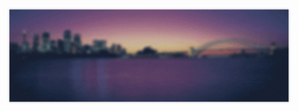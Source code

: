 ### 
![](https://github.com/Anurag-Gade/Anurag-Gade/blob/main/Hi!%20This%20is%20Anurag%20Gade..gif)
<!--
**Anurag-Gade/Anurag-Gade** is a ✨ _special_ ✨ repository because its `README.md` (this file) appears on your GitHub profile.

Here are some ideas to get you started:

- 🔭 I’m currently working on ...
- 🌱 I’m currently learning ...
- 👯 I’m looking to collaborate on ...
- 🤔 I’m looking for help with ...
- 💬 Ask me about ...
- 📫 How to reach me: ...
- 😄 Pronouns: ...
- ⚡ Fun fact: ...
-->
